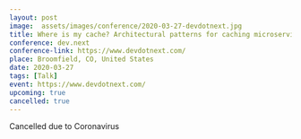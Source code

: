 ```yaml
---
layout: post
image:  assets/images/conference/2020-03-27-devdotnext.jpg
title: Where is my cache? Architectural patterns for caching microservices
conference: dev.next
conference-link: https://www.devdotnext.com/
place: Broomfield, CO, United States
date: 2020-03-27
tags: [Talk]
event: https://www.devdotnext.com/
upcoming: true
cancelled: true
---
```


Cancelled due to Coronavirus